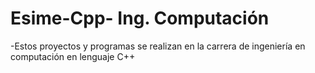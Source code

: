 # Esime-Cpp- Ing. Computación
-Estos proyectos y programas se realizan en la carrera de ingeniería en computación en lenguaje C++
